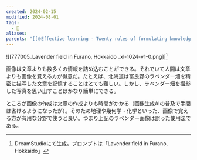 ```yaml
---
created: 2024-02-15
modified: 2024-08-01
tags:
  - 💬
aliases: 
parents: "[[🌐Effective learning - Twenty rules of formulating knowledge]]"
---
```

![[777005_Lavender field in Furano, Hokkaido _xl-1024-v1-0.png]][^1]

画像は文章よりも数多くの情報を詰め込むことができる。それでいて人間は文章よりも画像を覚える方が得意だ。たとえば、北海道は富良野のラベンダー畑を精密に描写した文章を記憶することはとても難しい。しかし、ラベンダー畑を撮影した写真を思い出すことはかなり簡単にできる。

ところが画像の作成は文章の作成よりも時間がかかる（画像生成AIの普及で手間は省けるようになったが）。そのため地理や幾何学・化学といった、画像で覚える方が有用な分野で使うと良い。つまり上記のラベンダー画像は誤った使用法である。

[^1]: DreamStudioにて生成。プロンプトは「Lavender field in Furano, Hokkaido」